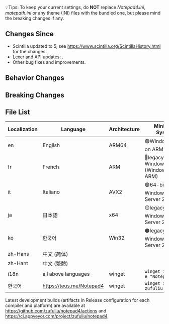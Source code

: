 💡Tips: To keep your current settings, do **NOT** replace *Notepad4.ini*, *matepath.ini* or any theme (INI) files with the bundled one, but please mind the breaking changes if any.

## Changes Since
* Scintilla updated to 5, see https://www.scintilla.org/ScintillaHistory.html for the changes.
* Lexer and API updates: .
* Other bug fixes and improvements.

## Behavior Changes

## Breaking Changes

## File List
| Localization | Language | Architecture | Minimum System |
|--|--|--|--|
| en | English | ARM64 | 🟢Windows 10 on ARM |
| fr | French | ARM | 🔴legacy Windows RT (Windows 8 on ARM) |
| it | Italiano | AVX2 | 🟢64-bit Windows 7, Server 2008 R2 |
| ja | 日本語 | x64 | 🟡legacy 64-bit Windows Vista, Server 2008 |
| ko | 한국어 | Win32 | 🟠legacy Windows XP, Server 2003 |
| zh-Hans | 中文 (简体) |
| zh-Hant | 中文 (繁體) |
| i18n | all above languages | winget | `winget install -e "Notepad4"` |
| 한국어 | https://teus.me/Notepad4 | winget | `winget install zufuliu.notepad4` |

Latest development builds (artifacts in Release configuration for each compiler and platform) are available at https://github.com/zufuliu/notepad4/actions and https://ci.appveyor.com/project/zufuliu/notepad4.
